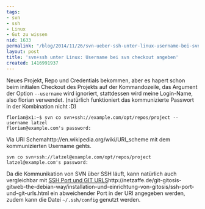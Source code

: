 ```yaml
---
tags:
- svn
- ssh
- Linux
- Gut zu wissen
nid: 1633
permalink: "/blog/2014/11/26/svn-ueber-ssh-unter-linux-username-bei-svn-checkout-angeben.html"
layout: post
title: 'svn+ssh unter Linux: Username bei svn checkout angeben'
created: 1416991937
---
```

<p>Neues Projekt, Repo und Credentials bekommen, aber es hapert schon beim initialen Checkout des Projekts auf der Kommandozeile, das Argument der Option <code>--username</code> wird ignoriert, stattdessen wird meine Login-Name, also florian verwendet. (natürlich funktioniert das kommunizierte Passwort in der Kombination nicht :D)</p>
<p><code>florian@x1:~$ svn co svn+ssh://example.com/opt/repos/project --username latzel
florian@example.com's password: </code></p>
<p><!--break--></p>
<p>Via URI Schema<fn>http://en.wikipedia.org/wiki/URI_scheme</fn> mit dem kommunizierten Username gehts.</p>
<p><code>svn co svn+ssh://latzel@example.com/opt/repos/project
latzel@example.com's password: </code></p>
Da die Kommunikation von SVN über SSH läuft, kann natürlich auch vergleichbar mit <a href="/node/990">SSH Port und GIT URLS</a><fn>http://netzaffe.de/git-gitosis-gitweb-the-debian-way/installation-und-einrichtung-von-gitosis/ssh-port-und-git-urls.html</fn> ein abweichender Port in der URI angegeben werden, zudem kann die Datei <code>~/.ssh/config</code> genutzt werden.

